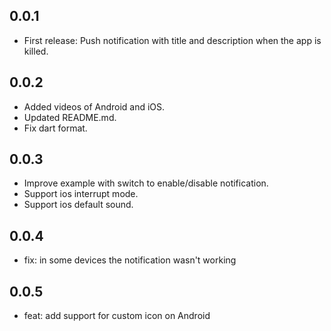 ## 0.0.1

* First release: Push notification with title and description when the app is killed.

## 0.0.2

* Added videos of Android and iOS.
* Updated README.md.
* Fix dart format.

## 0.0.3

* Improve example with switch to enable/disable notification.
* Support ios interrupt mode.
* Support ios default sound.

## 0.0.4

* fix: in some devices the notification wasn't working

## 0.0.5

* feat: add support for custom icon on Android